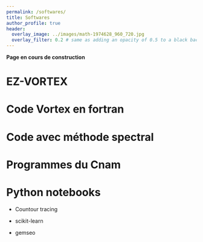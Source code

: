 ```yaml
---
permalink: /softwares/
title: Softwares
author_profile: true
header:
  overlay_image: ../images/math-1974628_960_720.jpg
  overlay_filter: 0.2 # same as adding an opacity of 0.5 to a black background
---
```

**Page en cours de construction**

# EZ-VORTEX

# Code Vortex en fortran

# Code avec méthode spectral

# Programmes du Cnam 

# Python notebooks

- Countour tracing

- scikit-learn

- gemseo


